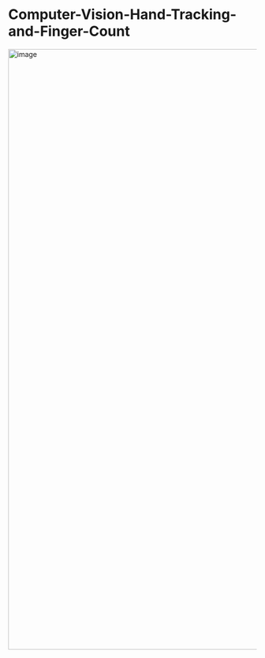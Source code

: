 # Computer-Vision-Hand-Tracking-and-Finger-Count



<img width="1215" alt="image" src="https://github.com/yy7-f/Computer-Vision-Hand-Tracking-and-Finger-Count/assets/76237852/6da10845-a0c9-4f31-af87-d74051bcf5b0">
